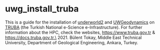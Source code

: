 # uwg_install_truba

This is a guide for the installation of [underworld2](https://github.com/underworldcode/underworld2) and [UWGeodynamics](https://github.com/underworldcode/UWGeodynamics) on [TRUBA](https://github.com/TRUBA-HPC) (the Turkish National e-Science e-Infrastructure). For further information about the HPC, check the websites, https://www.truba.gov.tr & https://docs.truba.gov.tr.\
2021. Bülent Tokay, Middle East Technical University, Department of Geological Engineering, Ankara, Turkey.
